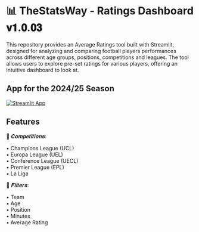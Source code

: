 #  📊 TheStatsWay - Ratings Dashboard 𝐯𝟏.𝟎.𝟎𝟑

This repository provides an Average Ratings tool built with Streamlit, designed for analyzing and comparing football players performances across different age groups, positions, competitions and leagues. The tool allows users to explore pre-set ratings for various players, offering an intuitive dashboard to look at.

## App for the 2024/25 Season

[![Streamlit App](https://static.streamlit.io/badges/streamlit_badge_black_white.svg)](https://thestatsway-ratings-dashboard.streamlit.app/)

## Features

🔎 𝑪𝒐𝒎𝒑𝒆𝒕𝒊𝒕𝒊𝒐𝒏𝒔:

 • Champions League (UCL)
 <br>
 • Europa League (UEL)
  <br>
 • Conference League (UECL)
 <br>
 • Premier League (EPL)
 <br>
 • La Liga
  <br>
  
📂 𝑭𝒊𝒍𝒕𝒆𝒓𝒔:

• Team
 <br>
• Age
 <br>
• Position
 <br>
• Minutes
 <br>
• Average Rating
